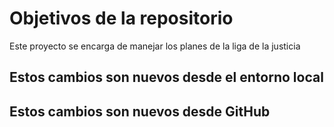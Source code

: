 # Objetivos de la repositorio

Este proyecto se encarga de manejar los planes de la liga de la justicia

## Estos cambios son nuevos desde el entorno local
## Estos cambios son nuevos desde GitHub
